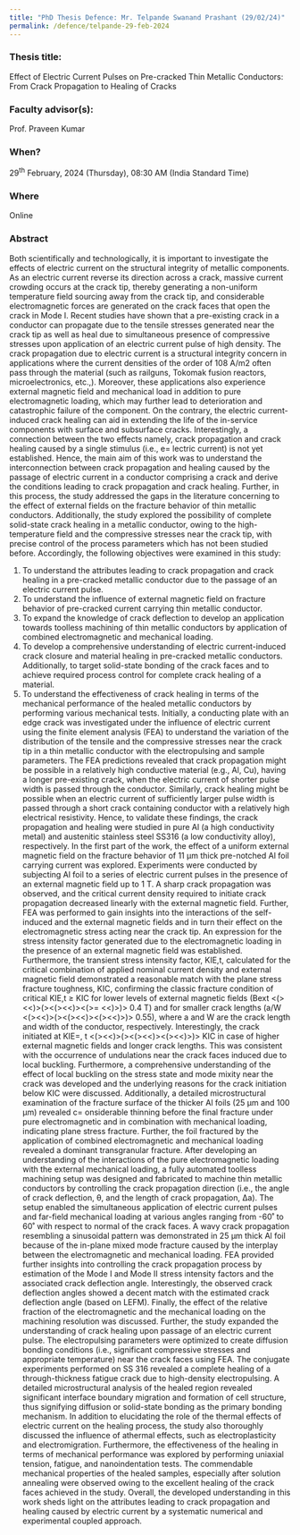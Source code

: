 ```yaml
---
title: "PhD Thesis Defence: Mr. Telpande Swanand Prashant (29/02/24)"
permalink: /defence/telpande-29-feb-2024
---
```

### Thesis title:
Effect of Electric Current Pulses on Pre-cracked Thin Metallic   Conductors: From Crack Propagation to Healing of Cracks

### Faculty advisor(s):
Prof. Praveen Kumar

### When?
29<sup>th</sup> February, 2024 (Thursday), 08:30 AM (India Standard Time)

### Where
Online

### Abstract
Both scientifically and technologically, it is important to investigate   the effects of electric current on the structural integrity of metallic   components. As an electric current reverse its direction across a   crack, massive current crowding occurs at the crack tip, thereby   generating a non-uniform temperature field sourcing away from the crack   tip, and considerable electromagnetic forces are generated on the crack   faces that open the crack in Mode I. Recent studies have shown that a   pre-existing crack in a conductor can propagate due to the tensile   stresses generated near the crack tip as well as heal due to   simultaneous presence of compressive stresses upon application of an   electric current pulse of high density. The crack propagation due to   electric current is a structural integrity concern in applications where the current densities of the order of 108 A/m2 often pass through the material (such as railguns, Tokomak fusion reactors, microelectronics, etc.,). Moreover, these applications also experience external magnetic field and mechanical load in addition to pure electromagnetic loading, which may further lead to deterioration and catastrophic failure of the component. On the contrary, the electric current-induced crack healing can aid in extending the life of the in-service components with surface and subsurface cracks. 
  Interestingly, a connection between the two effects namely, crack   propagation and crack healing caused by a single stimulus (i.e., e= lectric current) is not yet established. Hence, the main aim of this work was to understand the interconnection between crack propagation and healing caused by the passage of electric current in a conductor comprising a crack and derive the conditions leading to crack   propagation and crack healing. Further, in this process, the study   addressed the gaps in the literature concerning to the effect of   external fields on the fracture behavior of thin metallic conductors.   Additionally, the study explored the possibility of complete solid-state crack healing in a metallic conductor, owing to the high-temperature field and the compressive stresses near the crack tip, with precise control of the process parameters which has not been studied before. 
  Accordingly, the following objectives were examined in this study: 
  1. To understand the attributes leading to crack propagation and crack   healing in a pre-cracked metallic conductor due to the passage of an   electric current pulse. 
  2. To understand the influence of external magnetic field on fracture   behavior of pre-cracked current carrying thin metallic conductor. 
  3. To expand the knowledge of crack deflection to develop an application towards toolless machining of thin metallic conductors by application of combined electromagnetic and mechanical loading. 
  4. To develop a comprehensive understanding of electric current-induced   crack closure and material healing in pre-cracked metallic conductors.   Additionally, to target solid-state bonding of the crack faces and to   achieve required process control for complete crack healing of a   material. 
  5. To understand the effectiveness of crack healing in terms of the   mechanical performance of the healed metallic conductors by performing   various mechanical tests. 
  Initially, a conducting plate with an edge crack was investigated under   the influence of electric current using the finite element analysis (FEA) to understand the variation of the distribution of the tensile and the compressive stresses near the crack tip in a thin metallic conductor with the electropulsing and sample parameters. The FEA predictions revealed that crack propagation might be possible in a relatively high conductive material (e.g., Al, Cu), having a longer pre-existing crack, when the electric current of shorter pulse width is passed through the conductor. Similarly, crack healing might be possible when an electric current of sufficiently larger pulse width is passed through a short crack containing conductor with a relatively high electrical resistivity. Hence, to validate these findings, the crack propagation and healing were studied in pure Al (a high conductivity metal) and austenitic stainless steel SS316 (a low conductivity alloy), respectively. 
  In the first part of the work, the effect of a uniform external magnetic field on the fracture behavior of 11 μm thick pre-notched Al foil carrying current was explored. Experiments were conducted by subjecting Al foil to a series of electric current pulses in the presence of an external magnetic field up to 1 T. A sharp crack propagation was observed, and the critical current density required to initiate crack propagation decreased linearly with the external magnetic field.  Further, FEA was performed to gain insights into the interactions of the self-induced and the external magnetic fields and in turn their effect on the electromagnetic stress acting near the crack tip. An expression for the stress intensity factor generated due to the electromagnetic loading in the presence of an external magnetic field was established.  Furthermore, the transient stress intensity  factor, KIE,t, calculated  for the critical combination of applied  nominal current density and  external magnetic field demonstrated a  reasonable match with the plane  stress fracture toughness, KIC,  confirming the classic fracture  condition of critical KIE,t ≥ KIC for  lower levels of external magnetic  fields (Bext <(><<)>(><(><<)><(>= <<)>)> 0.4 T) and for smaller crack lengths (a/W <(><<)>(><(><<)><(><<)>)>  0.55), where a and W are the crack length and width of  the conductor,  respectively. Interestingly, the crack initiated at KIE=, t <(><<)>(><(><<)><(><<)>)> KIC in  case of higher external magnetic fields and longer crack lengths. This was consistent with the occurrence of undulations near the crack faces induced due to local buckling. Furthermore, a comprehensive understanding of the effect of local buckling on the stress state and mode mixity near the crack was developed and the underlying reasons for the crack initiation below KIC were discussed. 
  Additionally, a detailed microstructural examination of the fracture   surface of the thicker Al foils (25 μm and 100 μm) revealed c= onsiderable thinning before the final fracture under pure electromagnetic and in combination with mechanical loading, indicating plane stress fracture.  Further, the foil fractured by the application of combined electromagnetic and mechanical loading revealed a dominant transgranular fracture. After developing an understanding of the interactions of the pure electromagnetic loading with the external mechanical loading, a fully automated toolless machining setup was designed and fabricated to machine thin metallic conductors by controlling the crack propagation direction (i.e., the angle of crack deflection, θ, and the length of crack propagation, Δa). The setup enabled the simultaneous application of electric current pulses and far-field mechanical loading at various angles ranging from -60˚ to 60˚ with respect to normal of the crack faces. A wavy crack propagation resembling a sinusoidal pattern was demonstrated in 25 μm thick Al foil because of the in-plane mixed mode fracture caused by the interplay between the electromagnetic and mechanical loading. FEA provided further insights into controlling the crack propagation process by estimation of the Mode I and Mode II stress intensity factors and the associated crack deflection angle.  Interestingly, the observed crack deflection angles showed a decent match with the estimated crack deflection angle (based on LEFM).  Finally, the effect of the relative fraction of the electromagnetic and the mechanical loading on the machining resolution was discussed. 
  Further, the study expanded the understanding of crack healing upon   passage of an electric current pulse. The electropulsing parameters were optimized to create diffusion bonding conditions (i.e., significant compressive stresses and appropriate temperature) near the crack faces using FEA. The conjugate experiments performed on SS 316 revealed a complete healing of a through-thickness fatigue crack due to   high-density electropulsing. A detailed microstructural analysis of the   healed region revealed significant interface boundary migration and   formation of cell structure, thus signifying diffusion or solid-state   bonding as the primary bonding mechanism. In addition to elucidating the role of the thermal effects of electric current on the healing process, the study also thoroughly discussed the influence of athermal effects, such as electroplasticity and electromigration. Furthermore, the effectiveness of the healing in terms of mechanical performance was   explored by performing uniaxial tension, fatigue, and nanoindentation   tests. The commendable mechanical properties of the healed samples, especially after solution annealing were observed owing to the excellent healing of the crack faces achieved in the study. 
  Overall, the developed understanding in this work sheds light on the   attributes leading to crack propagation and healing caused by electric   current by a systematic numerical and experimental coupled approach. 
